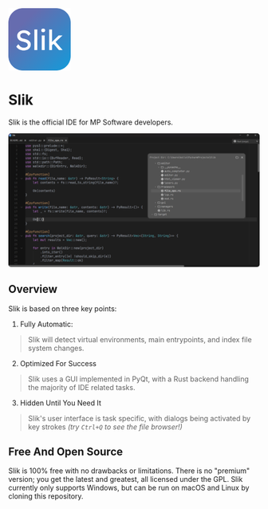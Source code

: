 <img src="resources\icons\logos\slik_icon.svg" width="125">

# Slik
Slik is the official IDE for MP Software developers.

<img src="resources/screenshots/slik_startup.png" style="border-radius: 5px; width: auto;">

## Overview
Slik is based on three key points:

1. Fully Automatic:
> Slik will detect virtual environments, main entrypoints, and index file system changes.

2. Optimized For Success
> Slik uses a GUI implemented in PyQt, with a Rust backend handling the majority of IDE related tasks.

3. Hidden Until You Need It
> Slik's user interface is task specific, with dialogs being activated by key strokes _(try `Ctrl+Q` to see the file browser!)_

## Free And Open Source
Slik is 100% free with no drawbacks or limitations. There is no "premium" version; you get the latest and greatest,
all licensed under the GPL. Slik currently only supports Windows, but can be run on macOS and Linux by cloning this
repository.
